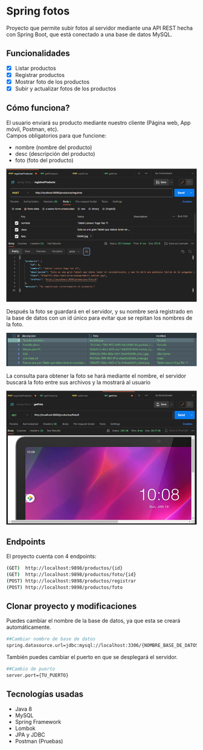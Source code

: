 # Spring fotos

Proyecto que permite subir fotos al servidor mediante una API REST hecha con Spring Boot, que está conectado a una base
de datos MySQL.

## Funcionalidades

- [x] Listar productos
- [x] Registrar productos
- [x] Mostrar foto de los productos
- [x] Subir y actualizar fotos de los productos

## Cómo funciona?

El usuario enviará su producto mediante nuestro cliente (Página web, App móvil, Postman, etc). <br/>
Campos obligatorios para que funcione: <br/>

- nombre (nombre del producto)
- desc (descripción del producto)
- foto (foto del producto)

<p align="center">
    <img width="750" src="https://github.com/sebastian-reyes/spring-fotos/blob/master/repo/img/README_registrarProducto.png">
</p>

Después la foto se guardará en el servidor, y su nombre será registrado en la base de datos con un id único para evitar
que se repitan los nombres de la foto. <br/>

<p align="center">
    <img width="750" src="https://github.com/sebastian-reyes/spring-fotos/blob/master/repo/img/README_fotoBDD.png">
</p>

La consulta para obtener la foto se hará mediante el nombre, el servidor buscará la foto entre sus archivos y la
mostrará al usuario

<p align="center">
    <img width="750" src="https://github.com/sebastian-reyes/spring-fotos/blob/master/repo/img/README_mostrarFoto.png">
</p>

## Endpoints

El proyecto cuenta con 4 endpoints:

```bash
(GET)  http://localhost:9898/productos/{id}
(GET)  http://localhost:9898/productos/foto/{id}
(POST) http://localhost:9898/productos/registrar
(POST) http://localhost:9898/productos/foto
```

## Clonar proyecto y modificaciones

Puedes cambiar el nombre de la base de datos, ya que esta se creará automáticamente.
```bash
##Cambiar nombre de base de datos
spring.datasource.url=jdbc:mysql://localhost:3306/{NOMBRE_BASE_DE_DATOS}?serverTimezone=UTC&createDatabaseIfNotExist=true
```

También puedes cambiar el puerto en que se desplegará el servidor.
```bash
##Cambio de puerto
server.port={TU_PUERTO}
```

## Tecnologías usadas
- Java 8
- MySQL
- Spring Framework
- Lombok
- JPA y JDBC
- Postman (Pruebas)